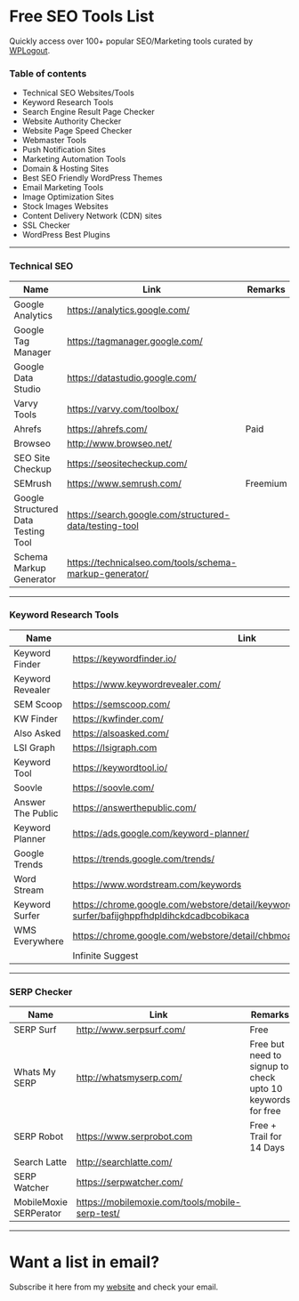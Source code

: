# Free SEO Tools List
Quickly access over 100+ popular SEO/Marketing tools curated by [WPLogout](https://www.wplogout.com).
### Table of contents
* Technical SEO Websites/Tools
* Keyword Research Tools
* Search Engine Result Page Checker
* Website Authority Checker
* Website Page Speed Checker
* Webmaster Tools
* Push Notification Sites
* Marketing Automation Tools
* Domain & Hosting Sites
* Best SEO Friendly WordPress Themes
* Email Marketing Tools
* Image Optimization Sites
* Stock Images Websites
* Content Delivery Network (CDN) sites
* SSL Checker
* WordPress Best Plugins

---
### Technical SEO
| Name | Link | Remarks |
|---|---|---|
| Google Analytics                    | https://analytics.google.com/                           | |                          
| Google Tag Manager                  | https://tagmanager.google.com/                          | | 
| Google Data Studio                  | https://datastudio.google.com/                          | |
| Varvy Tools                         | https://varvy.com/toolbox/                              | |
| Ahrefs                              | https://ahrefs.com/                                     | Paid |
| Browseo                             | http://www.browseo.net/                                 | |
| SEO Site Checkup                    | https://seositecheckup.com/                             | |
| SEMrush                             | https://www.semrush.com/                                | Freemium |
| Google Structured Data Testing Tool | https://search.google.com/structured-data/testing-tool  | |
| Schema Markup Generator             | https://technicalseo.com/tools/schema-markup-generator/ | |
---
### Keyword Research Tools
| Name | Link | Remarks |
|---|---|---|
| Keyword Finder    | https://keywordfinder.io/                                                                 |                        |
| Keyword Revealer  | https://www.keywordrevealer.com/                                                          |                        |
| SEM Scoop         | https://semscoop.com/                                                                     |                        |
| KW Finder         | https://kwfinder.com/                                                                     | Free Trail for 10 Days |
| Also Asked        | https://alsoasked.com/                                                                    |                        |
| LSI Graph         | https://lsigraph.com                                                                      |                        |
| Keyword Tool      | https://keywordtool.io/                                                                   |                        |
| Soovle            | https://soovle.com/                                                                       |                        |
| Answer The Public | https://answerthepublic.com/                                                              |                        |
| Keyword Planner   | https://ads.google.com/keyword-planner/                                                   |                        |
| Google Trends     | https://trends.google.com/trends/                                                         |                        |
| Word Stream       | https://www.wordstream.com/keywords                                                       |                        |
| Keyword Surfer    | https://chrome.google.com/webstore/detail/keyword-surfer/bafijghppfhdpldihckdcadbcobikaca | Chrome Extension       |
| WMS Everywhere    | https://chrome.google.com/webstore/detail/chbmoagfhnkggnhbjpoonnmhnpjdjdod                | Chrome Extension       |
| | Infinite Suggest | https://www.infinitesuggest.com/ |  | 
----
### SERP Checker
| Name | Link | Remarks |
|---|---|---|
| SERP Surf              | http://www.serpsurf.com/                        | Free                                                       |
| Whats My SERP          | http://whatsmyserp.com/                         | Free but need to signup to check upto 10 keywords for free |
| SERP Robot             | https://www.serprobot.com                       | Free + Trail for 14 Days                                   |
| Search Latte           | http://searchlatte.com/                         |                                                            |
| SERP Watcher           | https://serpwatcher.com/                        |                                                            |
| MobileMoxie SERPerator | https://mobilemoxie.com/tools/mobile-serp-test/ |                                                            |
----
# Want a list in email?
Subscribe it here from my [website](https://www.wplogout.com/free-seo-tools/) and check your email.
